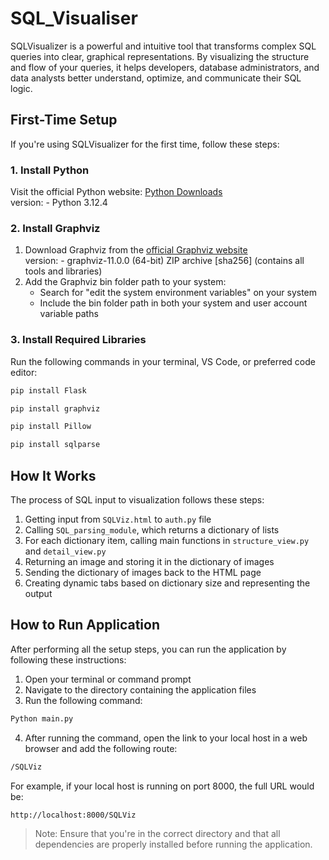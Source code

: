# SQL_Visualiser

SQLVisualizer is a powerful and intuitive tool that transforms complex SQL queries into clear, graphical representations. By visualizing the structure and flow of your queries, it helps developers, database administrators, and data analysts better understand, optimize, and communicate their SQL logic.

## First-Time Setup

If you're using SQLVisualizer for the first time, follow these steps:

### 1. Install Python
Visit the official Python website: [Python Downloads](https://www.python.org/downloads/)  
version: - Python 3.12.4  

### 2. Install Graphviz
1. Download Graphviz from the [official Graphviz website](https://graphviz.org/download/)  
   version: - graphviz-11.0.0 (64-bit) ZIP archive [sha256] (contains all tools and libraries)   
3. Add the Graphviz bin folder path to your system:
   - Search for "edit the system environment variables" on your system
   - Include the bin folder path in both your system and user account variable paths

### 3. Install Required Libraries
Run the following commands in your terminal, VS Code, or preferred code editor:

```bash
pip install Flask
```
```bash
pip install graphviz
```
```bash
pip install Pillow
```
```bash
pip install sqlparse 
```

## How It Works

The process of SQL input to visualization follows these steps:

1. Getting input from `SQLViz.html` to `auth.py` file
2. Calling `SQL_parsing_module`, which returns a dictionary of lists
3. For each dictionary item, calling main functions in `structure_view.py` and `detail_view.py`
4. Returning an image and storing it in the dictionary of images
5. Sending the dictionary of images back to the HTML page
6. Creating dynamic tabs based on dictionary size and representing the output

## How to Run Application

After performing all the setup steps, you can run the application by following these instructions:

1. Open your terminal or command prompt
2. Navigate to the directory containing the application files
3. Run the following command:
```bash
Python main.py
```
4. After running the command, open the link to your local host in a web browser and add the following route:
```bash
/SQLViz
```
For example, if your local host is running on port 8000, the full URL would be:
```bash
http://localhost:8000/SQLViz
```
> Note: Ensure that you're in the correct directory and that all dependencies are properly installed before running the application.
